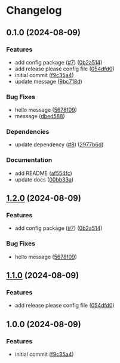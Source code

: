 # Changelog

## 0.1.0 (2024-08-09)


### Features

* add config package ([#7](https://github.com/fcjack/poc-release-please/issues/7)) ([0b2a514](https://github.com/fcjack/poc-release-please/commit/0b2a514ce3d6e1bb9fc747a878db28d13b0e9f32))
* add release please config file ([054dfd0](https://github.com/fcjack/poc-release-please/commit/054dfd0e72ff098ef18ad01ed0c45f4d5c143226))
* initial commit ([f9c35a4](https://github.com/fcjack/poc-release-please/commit/f9c35a4cf73b321dc5dd8c665a3aeadfb1bb644e))
* update message ([9bc718d](https://github.com/fcjack/poc-release-please/commit/9bc718d71ccd538120d0c22b0e8ef57c28cd919e))


### Bug Fixes

* hello message ([5678f09](https://github.com/fcjack/poc-release-please/commit/5678f09641a8d44ebfaf9cdbf053999da6e62db4))
* message ([dbed588](https://github.com/fcjack/poc-release-please/commit/dbed588d8bde63ccb684034288554e95543b8baf))


### Dependencies

* update dependency ([#8](https://github.com/fcjack/poc-release-please/issues/8)) ([2977b6d](https://github.com/fcjack/poc-release-please/commit/2977b6d9fbfe870800ed7d8f4bca80f94b458642))


### Documentation

* add README ([af554fc](https://github.com/fcjack/poc-release-please/commit/af554fcd09629e51fe2fd81671bcd2014a085398))
* update docs ([00bb33a](https://github.com/fcjack/poc-release-please/commit/00bb33a2487dd6339c69a7a42b4ad3854ca9c2b3))

## [1.2.0](https://github.com/fcjack/poc-release-please/compare/v1.1.0...v1.2.0) (2024-08-09)


### Features

* add config package ([#7](https://github.com/fcjack/poc-release-please/issues/7)) ([0b2a514](https://github.com/fcjack/poc-release-please/commit/0b2a514ce3d6e1bb9fc747a878db28d13b0e9f32))


### Bug Fixes

* hello message ([5678f09](https://github.com/fcjack/poc-release-please/commit/5678f09641a8d44ebfaf9cdbf053999da6e62db4))

## [1.1.0](https://github.com/fcjack/poc-release-please/compare/v1.0.0...v1.1.0) (2024-08-09)


### Features

* add release please config file ([054dfd0](https://github.com/fcjack/poc-release-please/commit/054dfd0e72ff098ef18ad01ed0c45f4d5c143226))

## 1.0.0 (2024-08-09)


### Features

* initial commit ([f9c35a4](https://github.com/fcjack/poc-release-please/commit/f9c35a4cf73b321dc5dd8c665a3aeadfb1bb644e))
